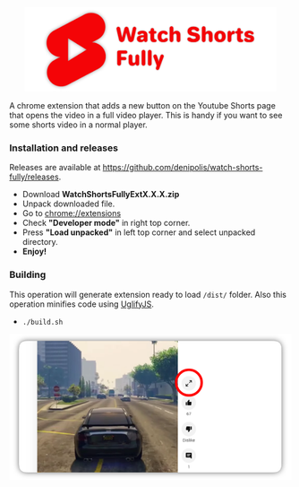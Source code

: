 <p align="center">
<img src="images/logo.png" height="150" alt="Logo">
</p>

A chrome extension that adds a new button on the Youtube Shorts page that opens the video in a full video player. This is handy if you want to see some shorts video in a normal player.

### Installation and releases

Releases are available at https://github.com/denipolis/watch-shorts-fully/releases.

- Download **WatchShortsFullyExtX.X.X.zip**
- Unpack downloaded file.
- Go to [chrome://extensions](chrome://extensions)
- Check **"Developer mode"** in right top corner.
- Press **"Load unpacked"** in left top corner and select unpacked directory.
- **Enjoy!**

### Building
This operation will generate extension ready to load `/dist/` folder. Also this operation minifies code using [UglifyJS](https://github.com/mishoo/UglifyJS).
- `./build.sh`

![Screenshot](images/screenshot.png)